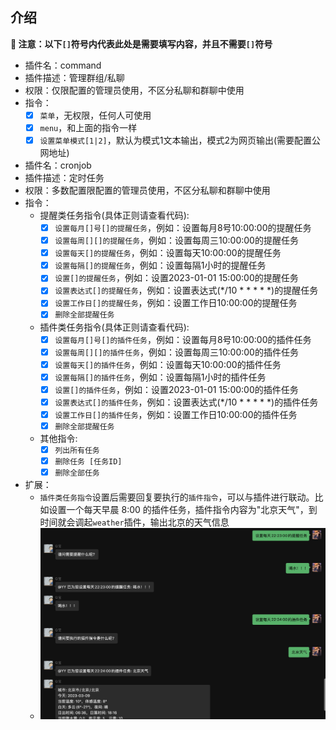 ## 介绍

**🔔 注意：以下`[]`符号内代表此处是需要填写内容，并且不需要`[]`符号**

* 插件名：command
* 插件描述：管理群组/私聊
* 权限：仅限配置的管理员使用，不区分私聊和群聊中使用
* 指令：
    * [x] `菜单`，无权限，任何人可使用
    * [x] `menu`，和上面的指令一样
    * [x] `设置菜单模式[1|2]`，默认为模式1文本输出，模式2为网页输出(需要配置公网地址)

* 插件名：cronjob
* 插件描述：定时任务
* 权限：多数配置限配置的管理员使用，不区分私聊和群聊中使用
* 指令：
    * 提醒类任务指令(具体正则请查看代码):
        * [x] `设置每月[]号[]的提醒任务`，例如：设置每月8号10:00:00的提醒任务
        * [x] `设置每周[][]的提醒任务`，例如：设置每周三10:00:00的提醒任务
        * [x] `设置每天[]的提醒任务`，例如：设置每天10:00:00的提醒任务
        * [x] `设置每隔[]的提醒任务`，例如：设置每隔1小时的提醒任务
        * [x] `设置[]的提醒任务`，例如：设置2023-01-01 15:00:00的提醒任务
        * [x] `设置表达式[]的提醒任务`，例如：设置表达式(*/10 * * * * *)的提醒任务
        * [x] `设置工作日[]的提醒任务`，例如：设置工作日10:00:00的提醒任务
        * [x] `删除全部提醒任务`
    * 插件类任务指令(具体正则请查看代码):
        * [x] `设置每月[]号[]的插件任务`，例如：设置每月8号10:00:00的插件任务
        * [x] `设置每周[][]的插件任务`，例如：设置每周三10:00:00的插件任务
        * [x] `设置每天[]的插件任务`，例如：设置每天10:00:00的插件任务
        * [x] `设置每隔[]的插件任务`，例如：设置每隔1小时的插件任务
        * [x] `设置[]的插件任务`，例如：设置2023-01-01 15:00:00的插件任务
        * [x] `设置表达式[]的插件任务`，例如：设置表达式(*/10 * * * * *)的插件任务
        * [x] `设置工作日[]的插件任务`，例如：设置工作日10:00:00的插件任务
        * [x] `删除全部提醒任务`
    * 其他指令:
        * [x] `列出所有任务`
        * [x] `删除任务 [任务ID]`
        * [x] `删除全部任务`
* 扩展：
    * `插件类任务指令`设置后需要回复要执行的`插件指令`，可以与插件进行联动。比如设置一个每天早晨 8:00
      的插件任务，插件指令内容为"北京天气"，到时间就会调起`weather`插件，输出北京的天气信息
    * ![preview.png](preview.jpg)
